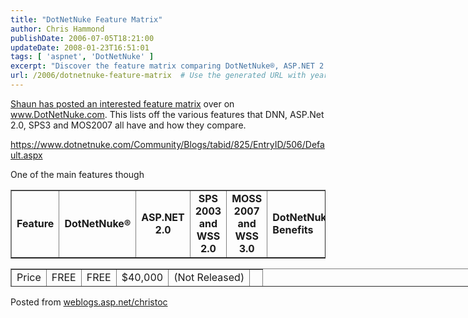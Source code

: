 ```yaml
---
title: "DotNetNuke Feature Matrix"
author: Chris Hammond
publishDate: 2006-07-05T18:21:00
updateDate: 2008-01-23T16:51:01
tags: [ 'aspnet', 'DotNetNuke' ]
excerpt: "Discover the feature matrix comparing DotNetNuke®, ASP.NET 2.0, SPS3, and MOSS2007. Learn about pricing and benefits for each platform."
url: /2006/dotnetnuke-feature-matrix  # Use the generated URL with year
---
```

<P><A href="https://www.dotnetnuke.com/Community/Blogs/tabid/825/EntryID/506/Default.aspx">Shaun has posted an interested feature matrix</A> over on <A href="https://www.DotNetNuke.com">www.DotNetNuke.com</A>. This lists off&nbsp;the various features that DNN, ASP.Net 2.0, SPS3 and MOS2007 all have and how they compare.</P> <P><A href="https://www.dotnetnuke.com/Community/Blogs/tabid/825/EntryID/506/Default.aspx">https://www.dotnetnuke.com/Community/Blogs/tabid/825/EntryID/506/Default.aspx</A></P> <P>One of the main features though</P> <P> <TABLE border=1> <TBODY> <TR> <TD><B>Feature</B></TD> <TD align=middle><B>DotNetNuke®</B></TD> <TD align=middle><B>ASP.NET 2.0</B></TD> <TD align=middle><B>SPS 2003 and WSS 2.0</B></TD> <TD align=middle><B>MOSS 2007 and WSS 3.0</B></TD> <TD><B>DotNetNuke® Benefits</B></TD></TR></TBODY></TABLE></P> <P> <TABLE style="WIDTH: 770px; HEIGHT: 29px" border=1> <TBODY> <TR> <TD>Price</TD> <TD align=middle>FREE</TD> <TD align=middle>FREE</TD> <TD align=middle>$40,000</TD> <TD align=middle>(Not Released)</TD> <TD>&nbsp;</TD></TR></TBODY></TABLE></P> Posted from <A href="https://weblogs.asp.net/christoc/">weblogs.asp.net/christoc</a>

